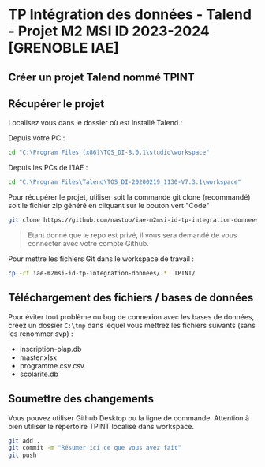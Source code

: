 # TP Intégration des données - Talend - Projet M2 MSI ID 2023-2024 [GRENOBLE IAE]

## Créer un projet Talend nommé TPINT

## Récupérer le projet

Localisez vous dans le dossier où est installé Talend : 

Depuis votre PC : 
```bash
cd "C:\Program Files (x86)\TOS_DI-8.0.1\studio\workspace"
```

Depuis les PCs de l'IAE : 
```bash
cd "C:\Program Files\Talend\TOS_DI-20200219_1130-V7.3.1\workspace"
```

Pour récupérer le projet, utiliser soit la commande git clone (recommandé) soit le fichier zip généré en cliquant sur le bouton vert "Code"
```bash
git clone https://github.com/nastoo/iae-m2msi-id-tp-integration-donnees/
```

> Etant donné que le repo est privé, il vous sera demandé de vous connecter avec votre compte Github. 


Pour mettre les fichiers Git dans le workspace de travail : 
```bash
cp -rf iae-m2msi-id-tp-integration-donnees/.*  TPINT/
```


## Téléchargement des fichiers / bases de données

Pour éviter tout problème ou bug de connexion avec les bases de données, créez un dossier `C:\tmp` dans lequel vous mettrez les fichiers suivants (sans les renommer svp) : 
- inscription-olap.db
- master.xlsx
- programme.csv.csv
- scolarite.db

## Soumettre des changements

Vous pouvez utiliser Github Desktop ou la ligne de commande. Attention à bien utiliser le répertoire TPINT localisé dans workspace. 

```bash
git add . 
git commit -m "Résumer ici ce que vous avez fait"
git push 
```
